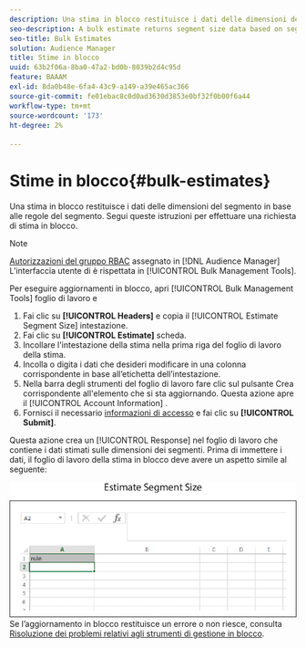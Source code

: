 ```yaml
---
description: Una stima in blocco restituisce i dati delle dimensioni del segmento in base alle regole del segmento. Segui queste istruzioni per effettuare una richiesta di stima in blocco.
seo-description: A bulk estimate returns segment size data based on segment rules. Follow these instructions to make a bulk estimate request.
seo-title: Bulk Estimates
solution: Audience Manager
title: Stime in blocco
uuid: 63b2f06a-8ba0-47a2-bd0b-8039b2d4c95d
feature: BAAAM
exl-id: 8da0b48e-6fa4-43c9-a149-a39e465ac366
source-git-commit: fe01ebac8c0d0ad3630d3853e0bf32f0b00f6a44
workflow-type: tm+mt
source-wordcount: '173'
ht-degree: 2%

---
```


# Stime in blocco{#bulk-estimates}

Una stima in blocco restituisce i dati delle dimensioni del segmento in base alle regole del segmento. Segui queste istruzioni per effettuare una richiesta di stima in blocco.

<!-- 

t_bulk_estimates.xml

 -->

>[!NOTE]
>
>[Autorizzazioni del gruppo RBAC](../../features/administration/administration-overview.md) assegnato in [!DNL Audience Manager] L’interfaccia utente di è rispettata in [!UICONTROL Bulk Management Tools].

Per eseguire aggiornamenti in blocco, apri [!UICONTROL Bulk Management Tools] foglio di lavoro e

1. Fai clic su **[!UICONTROL Headers]** e copia il [!UICONTROL Estimate Segment Size] intestazione.
2. Fai clic su **[!UICONTROL Estimate]** scheda.
3. Incollare l&#39;intestazione della stima nella prima riga del foglio di lavoro della stima.
4. Incolla o digita i dati che desideri modificare in una colonna corrispondente in base all’etichetta dell’intestazione.
5. Nella barra degli strumenti del foglio di lavoro fare clic sul pulsante Crea corrispondente all&#39;elemento che si sta aggiornando.
Questa azione apre il [!UICONTROL Account Information] .
6. Fornisci il necessario [informazioni di accesso](../../reference/bulk-management-tools/bulk-management-intro.md#auth-reqs) e fai clic su **[!UICONTROL Submit]**.

Questa azione crea un [!UICONTROL Response] nel foglio di lavoro che contiene i dati stimati sulle dimensioni dei segmenti. Prima di immettere i dati, il foglio di lavoro della stima in blocco deve avere un aspetto simile al seguente:

![](assets/estimate.png)
Se l’aggiornamento in blocco restituisce un errore o non riesce, consulta [Risoluzione dei problemi relativi agli strumenti di gestione in blocco](../../reference/bulk-management-tools/bulk-troubleshooting.md).
